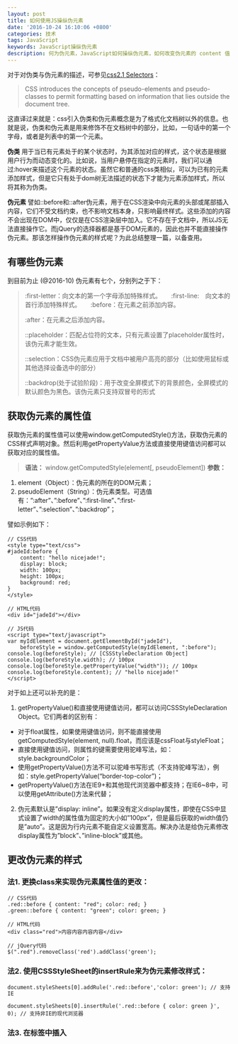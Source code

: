```yaml
---
layout: post
title: 如何使用JS操纵伪元素
date: '2016-10-24 16:10:06 +0800'
categories: 技术
tags: JavaScript
keywords: JavaScript操纵伪元素
description: 何为伪元素，JavaScript如何操纵伪元素，如何改变伪元素的 content 值？
---
```


对于对伪类与伪元素的描述，可参见[css2.1 Selectors](https://www.w3.org/TR/CSS2/selector.html#pseudo-elements)：

>CSS introduces the concepts of pseudo-elements and pseudo-classes  to permit formatting based on information that lies outside the document tree.

这直译过来就是：css引入伪类和伪元素概念是为了格式化文档树以外的信息。也就是说，伪类和伪元素是用来修饰不在文档树中的部分，比如，一句话中的第一个字母，或者是列表中的第一个元素。

**伪类** 用于当已有元素处于的某个状态时，为其添加对应的样式，这个状态是根据用户行为而动态变化的。比如说，当用户悬停在指定的元素时，我们可以通过:hover来描述这个元素的状态。虽然它和普通的css类相似，可以为已有的元素添加样式，但是它只有处于dom树无法描述的状态下才能为元素添加样式，所以将其称为伪类。

**伪元素** 譬如::before和::after伪元素，用于在CSS渲染中向元素的头部或尾部插入内容，它们不受文档约束，也不影响文档本身，只影响最终样式。这些添加的内容不会出现在DOM中，仅仅是在CSS渲染层中加入。它不存在于文档中，所以JS无法直接操作它。而jQuery的选择器都是基于DOM元素的，因此也并不能直接操作伪元素。那该怎样操作伪元素的样式呢？为此总结整理一篇，以备查用。

## 有哪些伪元素

到目前为止 (@2016-10) 伪元素有七个，分别列之于下：

> :first-letter：向文本的第一个字母添加特殊样式。
>　
> :first-line:　向文本的首行添加特殊样式。
>　
> :before：在元素之前添加内容。　
>
> :after：在元素之后添加内容。　
>
> ::placeholder：匹配占位符的文本，只有元素设置了placeholder属性时，该伪元素才能生效。
>
> ::selection：CSS伪元素应用于文档中被用户高亮的部分（比如使用鼠标或其他选择设备选中的部分）　
>
> ::backdrop(处于试验阶段)：用于改变全屏模式下的背景颜色，全屏模式的默认颜色为黑色。该伪元素只支持双冒号的形式

## 获取伪元素的属性值

获取伪元素的属性值可以使用window.getComputedStyle()方法，获取伪元素的CSS样式声明对象。然后利用getPropertyValue方法或直接使用键值访问都可以获取对应的属性值。

>**语法：** window.getComputedStyle(element[, pseudoElement])
**参数：**
1. element（Object）：伪元素的所在的DOM元素；
2. pseudoElement（String）：伪元素类型。可选值有：”:after”、”:before”、”:first-line”、”:first-letter”、”:selection”、”:backdrop”；

譬如示例如下：

```
// CSS代码
<style type="text/css">
#jadeId:before {
    content: "hello nicejade!";
    display: block;
    width: 100px;
    height: 100px;
    background: red;
}
</style>

// HTML代码
<div id="jadeId"></div>

// JS代码
<script type="text/javascript">
var myIdElement = document.getElementById("jadeId"),
    beforeStyle = window.getComputedStyle(myIdElement, ":before");
console.log(beforeStyle); // [CSSStyleDeclaration Object]
console.log(beforeStyle.width); // 100px
console.log(beforeStyle.getPropertyValue("width")); // 100px
console.log(beforeStyle.content); // "hello nicejade!"
</script>
```

对于如上还可以补充的是：

1. getPropertyValue()和直接使用键值访问，都可以访问CSSStyleDeclaration Object。它们两者的区别有：

>
- 对于float属性，如果使用键值访问，则不能直接使用getComputedStyle(element, null).float，而应该是cssFloat与styleFloat；
- 直接使用键值访问，则属性的键需要使用驼峰写法，如：style.backgroundColor；
- 使用getPropertyValue()方法不可以驼峰书写形式（不支持驼峰写法），例如：style.getPropertyValue(“border-top-color”)；
- getPropertyValue()方法在IE9+和其他现代浏览器中都支持；在IE6~8中，可以使用getAttribute()方法来代替；

2. 伪元素默认是”display: inline”。如果没有定义display属性，即使在CSS中显式设置了width的属性值为固定的大小如”100px”，但是最后获取的width值仍是”auto”。这是因为行内元素不能自定义设置宽高。解决办法是给伪元素修改display属性为”block”、”inline-block”或其他。


## 更改伪元素的样式

### 法1. 更换class来实现伪元素属性值的更改：

```
// CSS代码
.red::before { content: "red"; color: red; }
.green::before { content: "green"; color: green; }

// HTML代码
<div class="red">内容内容内容内容</div>

// jQuery代码
$(".red").removeClass('red').addClass('green');
```

### 法2. 使用CSSStyleSheet的insertRule来为伪元素修改样式：

```
document.styleSheets[0].addRule('.red::before','color: green'); // 支持IE

document.styleSheets[0].insertRule('.red::before { color: green }', 0); // 支持非IE的现代浏览器
```

### 法3. 在<head>标签中插入<style>的内部样式：

```
var style = document.createElement("style");
document.head.appendChild(style); sheet = style.sheet;
sheet.addRule('.red::before','color: green'); // 兼容IE浏览器

heet.insertRule('.red::before { color: green }', 0); // 支持非IE的现代浏览器

// 亦可以使用 JQuery:
$('<style>.red::before{color:green}</style>').appendTo('head');
```

## 修改伪元素的content的属性值

### 法1. 使用CSSStyleSheet的insertRule来为伪元素修改样式

```
var latestContent = "新修改的内容";
document.styleSheets[0].addRule('#jadeId::before','content: "' + latestContent + '"');  // 兼容IE浏览器

document.styleSheets[0].insertRule('#jadeId::before { content: "' + latestContent + '" }', 0); // 支持非IE的现代浏览器
```

### 法2. 使用DOM元素的 data-\* 属性来更改content的值

```
// CSS代码
.jadeId::before {
    content: attr(data-attr);
    color: red;
}

// HTML代码
<div class="jadeId" data-attr="jadeId">nciejade.io</div>

// JacaScript代码
$('.jadeId').attr('data-attr', '新修改的内容');
```

## 其他小小建议

1. 伪元素的 `content` 属性很强大，可以写入各种字符串和部分多媒体文件。但是伪元素的内容只存在于CSS渲染树中，并不存在于真实的DOM中。所以为了SEO优化，最好不要在伪元素中包含与文档相关的内容。
2. 修改伪元素的样式，建议使用通过更换class来修改样式的方法。因为其他两种通过插入行内CSSStyleSheet的方式是在JavaScript中插入字符代码，不利于样式与控制分离；而且字符串拼接易出错。
3. 修改伪元素的content属性的值，建议使用利用DOM的 `data-\*` 属性来更改。

---

相关参考文章：  
- [使用JS控制伪元素的几种方法](http://www.dengzhr.com/frontend/css/797)     
- [总结伪类与伪元素](http://www.alloyteam.com/2016/05/summary-of-pseudo-classes-and-pseudo-elements/)      
